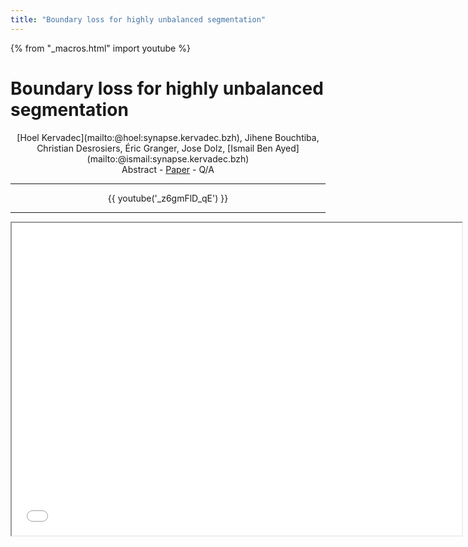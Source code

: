 ```yaml
---
title: "Boundary loss for highly unbalanced segmentation"
---
```

<style>
.paper_abstract {
  display: none;
  font-size: 90%;
  line-height: 1.35;
  text-align: justify;
  margin-top: 4px;
  padding-left: 20px;
  padding-right: 20px;
  padding-bottom: 4px;

  .actions {
    display: block;
    text-align: center;
    margin-top: 4px;
  }
}

.paper_qa {
  display: none;
  line-height: 1.35;
  text-align: center;
  margin-top: 4px;
  padding-left: 20px;
  padding-right: 20px;
  padding-bottom: 4px;

  .actions {
    display: block;
    text-align: center;
    margin-top: 4px;
  }
}
</style>

{% from "_macros.html" import youtube %}

# Boundary loss for highly unbalanced segmentation

<center>[Hoel Kervadec](mailto:@hoel:synapse.kervadec.bzh), Jihene Bouchtiba, Christian Desrosiers, Éric Granger, Jose Dolz, [Ismail Ben Ayed](mailto:@ismail:synapse.kervadec.bzh)</center>

<!-- ### Abstract -->
<center><a class="toggle_visibility" data-selector=".paper_abstract" data-level="3">Abstract</a>
		- <a href="http://proceedings.mlr.press/v102/kervadec19a.html">Paper</a>
		- <a class="toggle_visibility" data-selector=".paper_qa" data-level="3">Q/A</a>

<span class="paper_abstract">
	Widely used loss functions for convolutional neural network (CNN) segmentation, e.g., Dice or cross-entropy, are based on integrals (summations) over the segmentation regions. Unfortunately, forhighly unbalanced segmentations, such regional losses have values that differ considerably -- typically of several orders of magnitude -- across segmentation classes, which may affect training performance and stability. We propose a {\em boundary} loss, which takes the form of a distance metric on the space of contours (or shapes), not regions. This can mitigate the difficulties of regional losses in the context of highly unbalanced segmentation problems because it uses integrals over the boundary (interface) between regions instead of unbalanced integrals over regions. Furthermore, a boundary loss provides information that is complimentary to regional losses. Unfortunately, it is not straightforward to represent the boundary points corresponding to the regional softmax outputs of a CNN. Our boundary loss is inspired by discrete (graph-based) optimization techniques for computing gradient flows of curve evolution. Following an integral approach for computing boundary variations, we express a non-symmetric $L_2$ distance on the space of shapes as a regional integral, which avoids completely local differential computations involving contour points. This yields a boundary loss expressed with the regional softmax probability outputs of the network, which can be easily combined with standard regional losses and implemented with any existing deep network architecture for N-D segmentation.  We report comprehensive evaluations on two benchmark datasets corresponding to difficult, highly unbalanced problems: the ischemic stroke lesion (ISLES) and white matter hyperintensities (WMH). Used in conjunction with the region-based generalized Dice loss (GDL), our boundary loss improves performance significantly compared to GDL alone, reaching up to $8\%$ improvement in Dice score and $10\%$  improvement in Hausdorff score. It also yielded a more stable learning process. Our code is publicly available at [https://github.com/LIVIAETS/surface-loss](https://github.com/LIVIAETS/surface-loss).
	<span class="actions"><a class="toggle_visibility" data-level="2">Hide abstract</a></span>
</span>

<span class="paper_qa">
	QA times:
	<br/>
	- May 30 2020, 16:00 UTC - Live QA
	<br/>
	- May 31 2020, 22:00 UTC - Poster session
	<br/>
	[Videocall room](https://meet.kervadec.science/O001)
	<br/>
	<span class="actions"><a class="toggle_visibility" data-level="2">Hide QA</a></span>
</span>

---

{{ youtube('_z6gmFlD_qE') }}


---

<iframe src="/slides/kervadec19.pdf" width="720" height="500"></iframe>